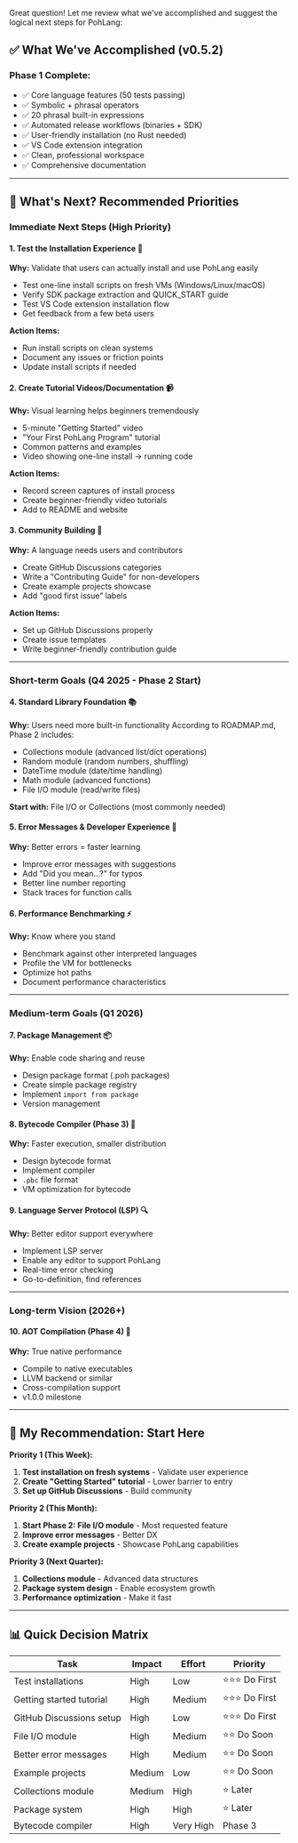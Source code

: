 Great question! Let me review what we've accomplished and suggest the logical next steps for PohLang:

## ✅ What We've Accomplished (v0.5.2)

### Phase 1 Complete:
- ✅ Core language features (50 tests passing)
- ✅ Symbolic + phrasal operators
- ✅ 20 phrasal built-in expressions
- ✅ Automated release workflows (binaries + SDK)
- ✅ User-friendly installation (no Rust needed)
- ✅ VS Code extension integration
- ✅ Clean, professional workspace
- ✅ Comprehensive documentation

---

## 🚀 What's Next? Recommended Priorities

### **Immediate Next Steps (High Priority)**

#### 1. **Test the Installation Experience** 🧪
**Why:** Validate that users can actually install and use PohLang easily
- Test one-line install scripts on fresh VMs (Windows/Linux/macOS)
- Verify SDK package extraction and QUICK_START guide
- Test VS Code extension installation flow
- Get feedback from a few beta users

**Action Items:**
- Run install scripts on clean systems
- Document any issues or friction points
- Update install scripts if needed

#### 2. **Create Tutorial Videos/Documentation** 📹
**Why:** Visual learning helps beginners tremendously
- 5-minute "Getting Started" video
- "Your First PohLang Program" tutorial
- Common patterns and examples
- Video showing one-line install → running code

**Action Items:**
- Record screen captures of install process
- Create beginner-friendly video tutorials
- Add to README and website

#### 3. **Community Building** 👥
**Why:** A language needs users and contributors
- Create GitHub Discussions categories
- Write a "Contributing Guide" for non-developers
- Create example projects showcase
- Add "good first issue" labels

**Action Items:**
- Set up GitHub Discussions properly
- Create issue templates
- Write beginner-friendly contribution guide

---

### **Short-term Goals (Q4 2025 - Phase 2 Start)**

#### 4. **Standard Library Foundation** 📚
**Why:** Users need more built-in functionality
According to ROADMAP.md, Phase 2 includes:
- Collections module (advanced list/dict operations)
- Random module (random numbers, shuffling)
- DateTime module (date/time handling)
- Math module (advanced functions)
- File I/O module (read/write files)

**Start with:** File I/O or Collections (most commonly needed)

#### 5. **Error Messages & Developer Experience** 🐛
**Why:** Better errors = faster learning
- Improve error messages with suggestions
- Add "Did you mean...?" for typos
- Better line number reporting
- Stack traces for function calls

#### 6. **Performance Benchmarking** ⚡
**Why:** Know where you stand
- Benchmark against other interpreted languages
- Profile the VM for bottlenecks
- Optimize hot paths
- Document performance characteristics

---

### **Medium-term Goals (Q1 2026)**

#### 7. **Package Management** 📦
**Why:** Enable code sharing and reuse
- Design package format (.poh packages)
- Create simple package registry
- Implement `import from package`
- Version management

#### 8. **Bytecode Compiler (Phase 3)** 🔧
**Why:** Faster execution, smaller distribution
- Design bytecode format
- Implement compiler
- `.pbc` file format
- VM optimization for bytecode

#### 9. **Language Server Protocol (LSP)** 🔍
**Why:** Better editor support everywhere
- Implement LSP server
- Enable any editor to support PohLang
- Real-time error checking
- Go-to-definition, find references

---

### **Long-term Vision (2026+)**

#### 10. **AOT Compilation (Phase 4)** 🚀
**Why:** True native performance
- Compile to native executables
- LLVM backend or similar
- Cross-compilation support
- v1.0.0 milestone

---

## 🎯 My Recommendation: Start Here

**Priority 1 (This Week):**
1. **Test installation on fresh systems** - Validate user experience
2. **Create "Getting Started" tutorial** - Lower barrier to entry
3. **Set up GitHub Discussions** - Build community

**Priority 2 (This Month):**
1. **Start Phase 2: File I/O module** - Most requested feature
2. **Improve error messages** - Better DX
3. **Create example projects** - Showcase PohLang capabilities

**Priority 3 (Next Quarter):**
1. **Collections module** - Advanced data structures
2. **Package system design** - Enable ecosystem growth
3. **Performance optimization** - Make it fast

---

## 📊 Quick Decision Matrix

| Task | Impact | Effort | Priority |
|------|--------|--------|----------|
| Test installations | High | Low | ⭐⭐⭐ Do First |
| Getting started tutorial | High | Medium | ⭐⭐⭐ Do First |
| GitHub Discussions setup | High | Low | ⭐⭐⭐ Do First |
| File I/O module | High | Medium | ⭐⭐ Do Soon |
| Better error messages | High | Medium | ⭐⭐ Do Soon |
| Example projects | Medium | Low | ⭐⭐ Do Soon |
| Collections module | Medium | High | ⭐ Later |
| Package system | High | High | ⭐ Later |
| Bytecode compiler | High | Very High | Phase 3 |
